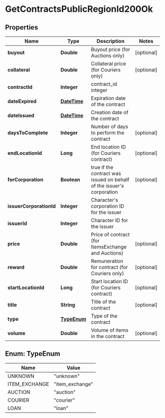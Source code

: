 
# GetContractsPublicRegionId200Ok

## Properties
Name | Type | Description | Notes
------------ | ------------- | ------------- | -------------
**buyout** | **Double** | Buyout price (for Auctions only) |  [optional]
**collateral** | **Double** | Collateral price (for Couriers only) |  [optional]
**contractId** | **Integer** | contract_id integer | 
**dateExpired** | [**DateTime**](DateTime.md) | Expiration date of the contract | 
**dateIssued** | [**DateTime**](DateTime.md) | Сreation date of the contract | 
**daysToComplete** | **Integer** | Number of days to perform the contract |  [optional]
**endLocationId** | **Long** | End location ID (for Couriers contract) |  [optional]
**forCorporation** | **Boolean** | true if the contract was issued on behalf of the issuer&#39;s corporation |  [optional]
**issuerCorporationId** | **Integer** | Character&#39;s corporation ID for the issuer | 
**issuerId** | **Integer** | Character ID for the issuer | 
**price** | **Double** | Price of contract (for ItemsExchange and Auctions) |  [optional]
**reward** | **Double** | Remuneration for contract (for Couriers only) |  [optional]
**startLocationId** | **Long** | Start location ID (for Couriers contract) |  [optional]
**title** | **String** | Title of the contract |  [optional]
**type** | [**TypeEnum**](#TypeEnum) | Type of the contract | 
**volume** | **Double** | Volume of items in the contract |  [optional]


<a name="TypeEnum"></a>
## Enum: TypeEnum
Name | Value
---- | -----
UNKNOWN | &quot;unknown&quot;
ITEM_EXCHANGE | &quot;item_exchange&quot;
AUCTION | &quot;auction&quot;
COURIER | &quot;courier&quot;
LOAN | &quot;loan&quot;




